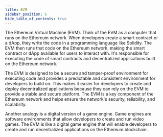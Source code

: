 ```yaml
---
title: EVM
sidebar_position: 6
hide_table_of_contents: true
---
```


The Ethereum Virtual Machine (EVM). Think of the EVM as a computer that runs on the Ethereum network. When developers create a smart contract or a dApp, they write the code in a programming language like Solidity. The EVM then runs that code on the Ethereum network, making the smart contract or dApp available for users to interact with. It's responsible for executing the code of smart contracts and decentralized applications built on the Ethereum network.

The EVM is designed to be a secure and tamper-proof environment for executing code and provides a predictable and consistent environment for developers to build on. This makes it easier for developers to create and deploy decentralized applications because they can rely on the EVM to provide a stable and secure platform. The EVM is a key component of the Ethereum network and helps ensure the network's security, reliability, and scalability.

Another analogy is a digital version of a game engine. Game engines are software environments that allow developers to create and run video games. The EVM is like a digital game engine that will enable developers to create and run decentralized applications on the Ethereum blockchain.
